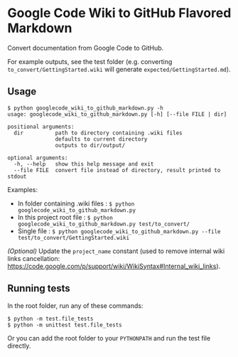 # Google Code Wiki to GitHub Flavored Markdown
Convert documentation from Google Code to GitHub.

For example outputs, see the test folder (e.g. converting `to_convert/GettingStarted.wiki` will generate `expected/GettingStarted.md`).

## Usage

```
$ python googlecode_wiki_to_github_markdown.py -h
usage: googlecode_wiki_to_github_markdown.py [-h] [--file FILE | dir]

positional arguments:
  dir          path to directory containing .wiki files
               defaults to current directory
               outputs to dir/output/

optional arguments:
  -h, --help   show this help message and exit
  --file FILE  convert file instead of directory, result printed to stdout
```

Examples:
* In folder containing .wiki files : `$ python googlecode_wiki_to_github_markdown.py`
* In this project root file : `$ python googlecode_wiki_to_github_markdown.py test/to_convert/`
* Single file : `$ python googlecode_wiki_to_github_markdown.py --file test/to_convert/GettingStarted.wiki`

_(Optional)_
Update the `project_name` constant (used to remove internal wiki links cancellation:
https://code.google.com/p/support/wiki/WikiSyntax#Internal_wiki_links).

## Running tests
In the root folder, run any of these commands:

```
$ python -m test.file_tests
$ python -m unittest test.file_tests
```

Or you can add the root folder to your `PYTHONPATH` and run the test file directly.
